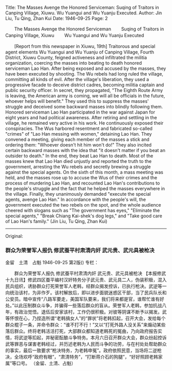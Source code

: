 Title: The Masses Avenge the Honored Serviceman: Suqing of Traitors in Canping Village, Xiuwu. Wu Yuangui and Wu Yuanju Executed.
Author: Jin Liu, Tu Qing, Zhan Kui
Date: 1946-09-25
Page: 2

　　The Masses Avenge the Honored Serviceman
　　Suqing of Traitors in Canping Village, Xiuwu
　　Wu Yuangui and Wu Yuanju Executed

　　[Report from this newspaper in Xiuwu, 19th] Traitorous and special agent elements Wu Yuangui and Wu Yuanju of Canping Village, Fourth District, Xiuwu County, feigned activeness and infiltrated the militia organization, coercing the masses into beating to death honored serviceman Lao Han. After being exposed and accused by the masses, they have been executed by shooting. The Wu rebels had long ruled the village, committing all kinds of evil. After the village's liberation, they used a progressive facade to deceive district cadres, becoming militia captain and public security officer. In secret, they propagated, "The Eighth Route Army is leaving, the American army is coming, we will all be officials in the future, whoever helps will benefit." They used this to suppress the masses' struggle and deceived some backward masses into blindly following them. Honored serviceman Lao Han participated in the war against Japan for eight years and had political awareness. After retiring and settling in the village, he remained very active in his work. He continuously exposed their conspiracies. The Wus harbored resentment and fabricated so-called "crimes" of "Lao Han messing with women," detaining Lao Han. They convened a meeting, giving each member of the masses a stick and ordering them: "Whoever doesn't hit him won't do!" They also incited certain backward masses with the idea that "it doesn't matter if you beat an outsider to death." In the end, they beat Lao Han to death. Most of the masses knew that Lao Han died unjustly and reported the truth to the government, arresting the Wu rebels and secretly brewing a struggle against the special agents. On the sixth of this month, a mass meeting was held, and the masses rose up to accuse the Wus of their crimes and the process of murdering Lao Han, and recounted Lao Han's contributions to the people's struggle and the fact that he helped the masses everywhere in the village. Finally, they unanimously demanded "execute the special agents, avenge Lao Han." In accordance with the people's will, the government executed the two rebels on the spot, and the whole audience cheered with slogans such as "The government has eyes," "Eliminate the special agents," "Break Chiang Kai-shek's dog legs," and "Take good care of Lao Han's family."
                                        (Jin Liu, Tu Qing, Zhan Kui)



<hr /> 

Original: 


### 群众为荣誉军人报仇  修武蚕平村肃清内奸  武元贵、武元具被枪决
金留　土清　占魁
1946-09-25
第2版()
专栏：

　　群众为荣誉军人报仇
    修武蚕平村肃清内奸
    武元贵、武元具被枪决
    【本报修武十九日讯】修武四区蚕平编村汉奸特务分子武元贵、武元具二人，伪装积极，混入民兵组织，诱胁群众打死荣誉军人老韩，经群众揭发控诉，已执行枪决。武逆等一向统治该村，为非作歹。该村解放后，即以进步面貌迷惑区干部，当了民兵队长和公安员。暗中宣传“八路军要走，美国军队要来，我们将来都是官，谁帮忙谁有好处。”以此压制群众斗争，并骗得一些落后群众的盲从。荣誉军人老韩，参加抗战八年，有政治觉悟。退伍后安家该村，工作仍很积极。对彼等阴谋不断予以揭发。武等怀恨在心，乃捏造所谓“老韩搞女人”的“罪状”将老韩扣起，召开大会，发给每个群众棍子一条，并命令群众：“谁不打不行！”又以“打死外路人没关系”来煽动某些落后群众。终将老韩活活打死，大部群众都知道老韩死的冤曲，乃向政府报告实情，将武逆等扣起，并秘密酝酿斗争特务。本月六日召开群众大会，群众纷起控诉武等罪恶与谋害老韩经过，并历述老韩为人民而斗争的功劳，与在村处处帮助群众的事实，最后一致要求“枪决特务，为老韩申冤”。政府依照民意，当场将二逆枪决，全场欢呼“政府有眼”，“肃清特务”，“打断蒋介石的狗腿”，“好好照顾老韩家属”等口号。
                                        （金留、土清、占魁）
